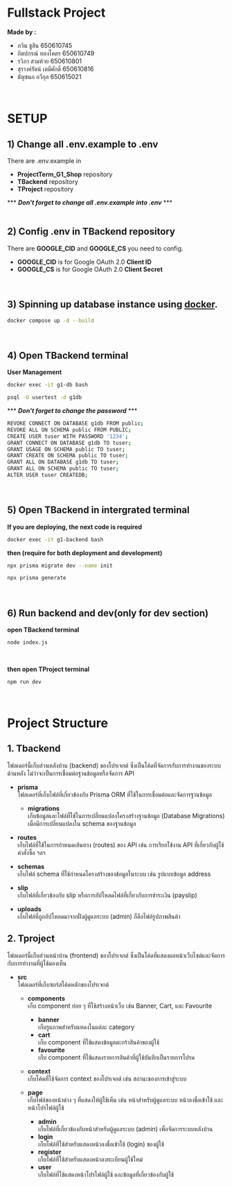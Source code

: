 # Fullstack Project

**Made by :**

- กวิน ชูสิน 650610745
- กิตปกรณ์ ทองโคตร 650610749
- รวิภา สามห้วย 650610801
- สุรางค์รัตน์ เตมีศักดิ์ 650610816
- ธัญชนก กวีกุล 650615021
<br/>

# SETUP

## 1) Change all .env.example to .env

There are .env.example in 
- **ProjectTerm_G1_Shop** repository
- **TBackend** repository
- **TProject** repository

*** ***Don't forget to change all .env.example into .env*** ***
<br/>
<br/>

## 2) Config .env in TBackend repository

There are **GOOGLE_CID** and **GOOGLE_CS** you need to config.
- **GOOGLE_CID** is for Google OAuth 2.0 **Client ID**
- **GOOGLE_CS** is for Google OAuth 2.0 **Client Secret**
<br/>

## 3) Spinning up database instance using [docker](https://hub.docker.com/).

```bash
docker compose up -d --build
```
<br/>

## 4) Open TBackend terminal

**User Management**

```bash
docker exec -it g1-db bash
```

```bash
psql -U usertest -d g1db
```
*** ***Don't forget to change the password*** ***

```bash
REVOKE CONNECT ON DATABASE g1db FROM public;
REVOKE ALL ON SCHEMA public FROM PUBLIC;
CREATE USER tuser WITH PASSWORD '1234';
GRANT CONNECT ON DATABASE g1db TO tuser;
GRANT USAGE ON SCHEMA public TO tuser;
GRANT CREATE ON SCHEMA public TO tuser;
GRANT ALL ON DATABASE g1db TO tuser;
GRANT ALL ON SCHEMA public TO tuser;
ALTER USER tuser CREATEDB;
```
<br/>

## 5) Open TBackend in intergrated terminal

**If you are deploying, the next code is required**

```bash
docker exec -it g1-backend bash
```

**then (require for both deployment and development)**

```bash
npx prisma migrate dev --name init
```

```bash
npx prisma generate
```

<br/>

## 6) Run backend and dev(only for dev section)

**open TBackend terminal**

```bash
node index.js
```

<br/>

**then open TProject terminal**

```bash
npm run dev
```
<br/>


# Project Structure

## 1. **Tbackend**  
โฟลเดอร์นี้เก็บส่วนหลังบ้าน (backend) ของโปรเจกต์ ซึ่งเป็นโค้ดที่จัดการกับการทำงานของระบบด้านหลัง ไม่ว่าจะเป็นการเชื่อมต่อฐานข้อมูลหรือจัดการ API

- **prisma**  
  โฟลเดอร์ที่เก็บไฟล์ที่เกี่ยวข้องกับ Prisma ORM ที่ใช้ในการเชื่อมต่อและจัดการฐานข้อมูล
  - **migrations**  
    เก็บข้อมูลและไฟล์ที่ใช้ในการเปลี่ยนแปลงโครงสร้างฐานข้อมูล (Database Migrations) เมื่อมีการเปลี่ยนแปลงใน schema ของฐานข้อมูล

- **routes**  
  เก็บไฟล์ที่ใช้ในการกำหนดเส้นทาง (routes) ของ API เช่น การเรียกใช้งาน API ที่เกี่ยวกับผู้ใช้ คำสั่งซื้อ ฯลฯ

- **schemas**  
  เก็บไฟล์ schema ที่ใช้กำหนดโครงสร้างของข้อมูลในระบบ เช่น รูปแบบข้อมูล address

- **slip**  
  เก็บไฟล์ที่เกี่ยวข้องกับ slip หรือการอัปโหลดไฟล์ที่เกี่ยวกับการชำระเงิน (payslip)

- **uploads**  
  เก็บไฟล์ที่ถูกอัปโหลดมาจากฝั่งผู้ดูแลระบบ (admin) ก็คือไฟล์รูปภาพสินค้า

## 2. **Tproject**  
โฟลเดอร์นี้เก็บส่วนหน้าบ้าน (frontend) ของโปรเจกต์ ซึ่งเป็นโค้ดที่แสดงผลหน้าเว็บไซต์และจัดการกับการทำงานที่ผู้ใช้มองเห็น

- **src**  
  โฟลเดอร์ที่เก็บซอร์สโค้ดหลักของโปรเจกต์

  - **components**  
    เก็บ component ย่อย ๆ ที่ใช้สร้างหน้าเว็บ เช่น Banner, Cart, และ Favourite
    - **banner**  
      เก็บรูแภาพสำหรับแทดงในแต่ละ category
    - **cart**  
      เก็บ component ที่ใช้แสดงข้อมูลตะกร้าสินค้าของผู้ใช้
    - **favourite**  
      เก็บ component ที่ใช้แสดงรายการสินค้าที่ผู้ใช้บันทึกเป็นรายการโปรด

  - **context**  
    เก็บโค้ดที่ใช้จัดการ context ของโปรเจกต์ เช่น สถานะของการเข้าสู่ระบบ

  - **page**  
    เก็บไฟล์ของหน้าต่าง ๆ ที่แสดงให้ผู้ใช้เห็น เช่น หน้าสำหรับผู้ดูแลระบบ หน้าลงชื่อเข้าใช้ และหน้าโปรไฟล์ผู้ใช้
    - **admin**  
      เก็บไฟล์ที่เกี่ยวข้องกับหน้าสำหรับผู้ดูแลระบบ (admin) เพื่อจัดการระบบหลังบ้าน
    - **login**  
      เก็บไฟล์ที่ใช้สำหรับแสดงหน้าลงชื่อเข้าใช้ (login) ของผู้ใช้
    - **register**  
      เก็บไฟล์ที่ใช้สำหรับแสดงหน้าลงทะเบียนผู้ใช้ใหม่
    - **user**  
      เก็บไฟล์ที่ใช้แสดงหน้าโปรไฟล์ผู้ใช้ และข้อมูลที่เกี่ยวข้องกับผู้ใช้

